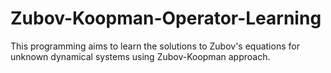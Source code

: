 # Zubov-Koopman-Operator-Learning
This programming aims to learn the solutions to Zubov's equations for unknown dynamical systems using Zubov-Koopman approach.
